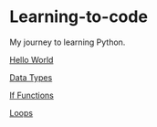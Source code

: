 # Learning-to-code
My journey to learning Python.

[Hello World](src/HelloWorld.py)

[Data Types](src/DataTypes.py)

[If Functions](src/IfFunctions.py)

[Loops](src/loops.py)

